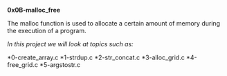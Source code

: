 **0x0B-malloc_free**

The malloc function is used to allocate a certain amount of memory during the execution of a program.

*In this project we will look at topics such as:*

*0-create_array.c
*1-strdup.c
*2-str_concat.c
*3-alloc_grid.c
*4-free_grid.c
*5-argstostr.c


